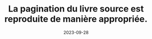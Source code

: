 ---
N: 
Rubrique: 
title: La pagination du livre source est reproduite de manière appropriée. 
detail:  
categories: [" navigation"]
agrege: O0000-E082
opquast: '0000'
indiceebook: '82'
description: "Règle n° 082"
weight:  082
actif: '1'
layout: rules
date: 2023-09-28
tags: ["", ""]
objectif: ["", ""]
Meo: ""
Controle: ""
Author: "Opquast"
steps: ["", ""]
---